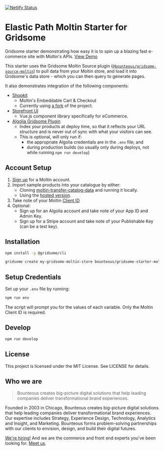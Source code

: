 [![Netlify Status](https://api.netlify.com/api/v1/badges/66908f59-e833-40dd-af24-56634c2c2840/deploy-status)](https://app.netlify.com/sites/gridsome-starter-moltin/deploys)

# Elastic Path Moltin Starter for Gridsome

Gridsome starter demonstrating how easy it is to spin up a blazing fast e-commerce site with Moltin's APIs. [View Demo](https://gridsome-starter-moltin.netlify.com/`)

This starter uses the Gridsome Moltin Source plugin ([`@bounteous/gridsome-source-moltin`](https://github.com/Bounteous-Inc/gridsome-source-plugin)) to pull data from your Moltin store, and load it into Gridsome's data store - which you can then query to generate pages.

It also demonstrates integration of the following components:

* [Shopkit](https://www.moltin.com/commerce-solutions/embeddable-cart)
  * Moltin's Embeddable Cart & Checkout
  * Currently using [a fork](https://github.com/Bounteous-Inc/shopkit) of the project.
* [Storefront UI](https://www.storefrontui.io)
  * Vue.js component library specifically for eCommerce.
* [Algolia Gridsome Plugin](https://gridsome.org/plugins/gridsome-plugin-algolia)
  * Index your products at deploy time, so that it reflects your URL structure and is never out of sync with what your visitors can see.
  * This is optional, will only run if:
    * the appropriate Algolia credentials are in the `.env` file; and
    * during production builds (so usually only during deploys, not while running `npm run develop`)

## Account Setup

1. [Sign up](https://dashboard.moltin.com/signup) for a Moltin account.
2. Import sample products into your catalogue by either:
   * Cloning [moltin-transfer-catalog-data](https://github.com/moltin/moltin-transfer-catalog-data) and running it locally.
   * Using the [hosted version](https://transfer-catalog-data.herokuapp.com/).
3. Take note of your Moltin [Client ID](https://dashboard.moltin.com/app)
4. Optional:
   * Sign up for an Algolia account and take note of your App ID and Admin Key.
   * Sign up for a Stripe account and take note of your Publishable Key (can be a test key).

## Installation

```bash
npm install -g @gridsome/cli

gridsome create my-gridsome-moltin-store bounteous/gridsome-starter-moltin
```

## Setup Credentials

Set up your `.env` file by running:

```bash
npm run env
```

The script will prompt you for the values of each variable. Only the Moltin Client ID is required.

## Develop

```bash
npm run develop
```

## License

This project is licensed under the MIT License. See LICENSE for details.

## Who we are

> Bounteous creates big-picture digital solutions that help leading companies deliver transformational brand experiences.

Founded in 2003 in Chicago, Bounteous creates big-picture digital solutions that help leading companies deliver transformational brand experiences. Our expertise includes Strategy, Experience Design, Technology, Analytics and Insight, and Marketing. Bounteous forms problem-solving partnerships with our clients to envision, design, and build their digital futures.

[We're hiring!](https://www.bounteous.com/careers/) And we are the commerce and front end experts you've been looking for. [Meet us](https://www.bounteous.com/).
